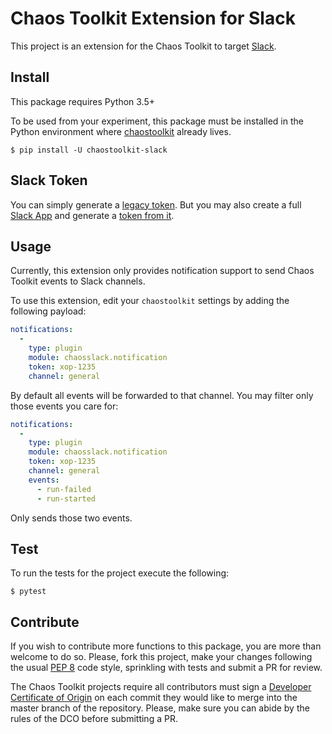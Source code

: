 # Chaos Toolkit Extension for Slack

This project is an extension for the Chaos Toolkit to target [Slack][slack].

[slack]: https://slack.com/

## Install

This package requires Python 3.5+

To be used from your experiment, this package must be installed in the Python
environment where [chaostoolkit][] already lives.

[chaostoolkit]: https://github.com/chaostoolkit/chaostoolkit

```
$ pip install -U chaostoolkit-slack
```

## Slack Token

You can simply generate a [legacy token][legtok]. But you may also create a
full [Slack App][slackapp] and generate a [token from it][slacktok].

[legtok]: https://api.slack.com/custom-integrations/legacy-tokens
[slackapp]: https://api.slack.com/slack-apps
[slacktok]: https://api.slack.com/docs/token-types

## Usage

Currently, this extension only provides notification support to send Chaos
Toolkit events to Slack channels.

To use this extension, edit your `chaostoolkit` settings by adding the
following payload:

```yaml
notifications:
  -
    type: plugin
    module: chaosslack.notification
    token: xop-1235
    channel: general
```

By default all events will be forwarded to that channel. You may filter only
those events you care for:


```yaml
notifications:
  -
    type: plugin
    module: chaosslack.notification
    token: xop-1235
    channel: general
    events:
      - run-failed
      - run-started
```

Only sends those two events.

## Test

To run the tests for the project execute the following:

```
$ pytest
```

## Contribute

If you wish to contribute more functions to this package, you are more than
welcome to do so. Please, fork this project, make your changes following the
usual [PEP 8][pep8] code style, sprinkling with tests and submit a PR for
review.

[pep8]: https://pycodestyle.readthedocs.io/en/latest/

The Chaos Toolkit projects require all contributors must sign a
[Developer Certificate of Origin][dco] on each commit they would like to merge
into the master branch of the repository. Please, make sure you can abide by
the rules of the DCO before submitting a PR.

[dco]: https://github.com/probot/dco#how-it-works